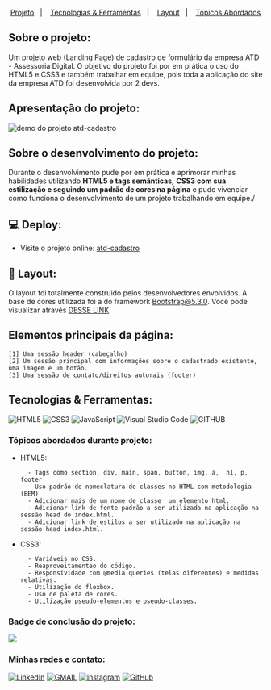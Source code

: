 <p align="center">
  <a href="#projeto">Projeto</a>&nbsp;&nbsp;&nbsp;|&nbsp;&nbsp;&nbsp;
  <a href="#tecnologias-ferramentas">Tecnologias & Ferramentas</a>&nbsp;&nbsp;&nbsp;|&nbsp;&nbsp;&nbsp;
  <a href="#layout">Layout</a>&nbsp;&nbsp;&nbsp;|&nbsp;&nbsp;&nbsp;
  <a href="#elementosprincipais">Tópicos Abordados</a>
</p>

<h2>Sobre o projeto:</h2>

<p>Um projeto web (Landing Page) de cadastro de formulário da empresa <a ref="">ATD - Assessoria Digital</a>. O objetivo do projeto foi por em prática o uso do HTML5 e CSS3 e também trabalhar em equipe, pois toda a aplicação do site da empresa ATD foi desenvolvida por 2 devs. </p>

<h2 id="projeto">Apresentação do projeto:</h2> 

<img src="./img/demo-atd-cadastro.png" alt="demo do projeto atd-cadastro">

<h2>Sobre o desenvolvimento do projeto:</h2>

<p>Durante o desenvolvimento pude por em prática e aprimorar minhas habilidades utilizando <strong>HTML5 e tags semânticas,</strong> <strong>CSS3 com sua estilização e seguindo um padrão de cores na página</strong> e pude vivenciar como funciona o desenvolvimento de um projeto trabalhando em equipe./</p>

<h2>💻 Deploy:</h2>

- Visite o projeto online: [atd-cadastro](https://gabrieldev071.github.io/atd-cadastro/)

<h2 id="layout">🔖 Layout:</h2> 

O layout foi totalmente construido pelos desenvolvedores envolvidos. A base de cores utilizada foi a do framework Bootstrap@5.3.0. Você pode visualizar através [DESSE LINK](https://getbootstrap.com/docs/4.0/utilities/colors/). 

<h2 id="elementosprincipais">Elementos principais da página:</h2>

```
[1] Uma sessão header (cabeçalho) 
[2] Um sessão principal com informações sobre o cadastrado existente, uma imagem e um botão.
[3] Uma sessão de contato/direitos autorais (footer)
```
<h2 id="tecnologias-ferramentas">Tecnologias & Ferramentas:</h2>

![HTML5](https://img.shields.io/badge/html5-%23E34F26.svg?style=for-the-badge&logo=html5&logoColor=white)
![CSS3](https://img.shields.io/badge/css3-%231572B6.svg?style=for-the-badge&logo=css3&logoColor=white)
![JavaScript](https://img.shields.io/badge/javascript-%23323330.svg?style=for-the-badge&logo=javascript&logoColor=%23F7DF1E)
![Visual Studio Code](https://img.shields.io/badge/Visual%20Studio%20Code-0078d7.svg?style=for-the-badge&logo=visual-studio-code&logoColor=white)
![GITHUB](https://img.shields.io/badge/github-18212d.svg?style=for-the-badge&logo=github&logoColor=white)

<h3>Tópicos abordados durante projeto:</h3>

- HTML5:

        - Tags como section, div, main, span, button, img, a,  h1, p, footer
        - Uso padrão de nomeclatura de classes no HTML com metodologia (BEM)
        - Adicionar mais de um nome de classe  um elemento html.
        - Adicionar link de fonte padrão a ser utilizada na aplicação na sessão head do index.html.
        - Adicionar link de estilos a ser utilizado na aplicação na sessão head index.html.

- CSS3:

        - Variáveis no CSS.
        - Reaproveitamenteo do código.
        - Responsividade com @media queries (telas diferentes) e medidas relativas.
        - Utilização do flexbox.
        - Uso de paleta de cores.
        - Utilização pseudo-elementos e pseudo-classes.
        

<h3> Badge de conclusão do projeto: </h3> 

<img src="./img/badge_challenge.png">

<h3 id="contato">Minhas redes e contato: </h3> 

<a href="https://www.linkedin.com/in/gabriel-albuquerque-souza-desenvolvedor/" target="_blank" >![LinkedIn](https://img.shields.io/badge/linkedin-%230077B5.svg?style=for-the-badge&logo=linkedin&logoColor=white)</a>
<a href="mailto:contato_gabriel_albuquerque@hotmail.com" target="_blank" >![GMAIL](https://img.shields.io/badge/GMAIL-D14836.svg?style=for-the-badge&logo=gmail&logoColor=white)</a>
<a href="https://www.instagram.com/gabriell.dat/" target="_blank" >![instagram](https://img.shields.io/badge/-Instagram-%23E4405F?style=for-the-badge&logo=instagram&logoColor=white)</a>
<a href="https://github.com/gabrieldev071" target="_blank" >![GitHub](https://img.shields.io/badge/github-18212d.svg?style=for-the-badge&logo=github&logoColor=white)</a>



